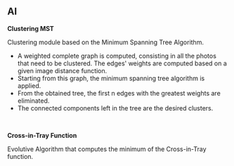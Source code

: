 ## AI  

**Clustering MST**

Clustering module based on the Minimum Spanning Tree Algorithm.

- A weighted complete graph is computed, consisting in all the photos that need to be clustered. The edges' weights are computed based on a given image distance function. 
- Starting from this graph, the minimum spanning tree algorithm is applied. 
- From the obtained tree, the first n edges with the greatest weights are eliminated.
- The connected components left in the tree are the desired clusters.

<br>

**Cross-in-Tray Function**

Evolutive Algorithm that computes the minimum of the Cross-in-Tray function.
